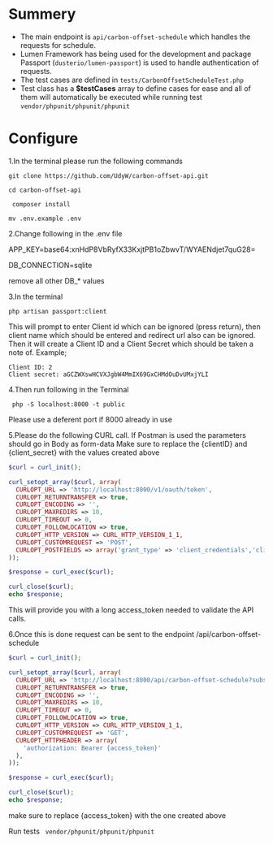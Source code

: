 # Summery

* The main endpoint is `api/carbon-offset-schedule` which handles the requests for schedule.
* Lumen Framework has being used for the development and package Passport (`dusterio/lumen-passport`) is used to handle authentication of requests.
* The test cases are defined in `tests/CarbonOffsetScheduleTest.php`
* Test class has a **$testCases** array to define cases for ease and all of them will automatically be executed while running test `vendor/phpunit/phpunit/phpunit`


# Configure

1.In the terminal please run the following commands

`git clone https://github.com/UdyW/carbon-offset-api.git`

`cd carbon-offset-api`

` composer install`

`mv .env.example .env`
 
 2.Change following in the .env file
 
 APP_KEY=base64:xnHdP8VbRyfX33KxjtPB1oZbwvT/WYAENdjet7quG28=
 
 DB_CONNECTION=sqlite
 
 remove all other DB_* values
 
3.In the terminal 

`php artisan passport:client`

This will prompt to enter Client id which can be ignored (press return), then client name which should be entered and redirect url also can be ignored.
Then it will create a Client ID and a Client Secret which should be taken a note of.
Example;

```
Client ID: 2
Client secret: aGCZWXswHCVXJgbW4MmIX69GxCHMdOuDvUMxjYLI
```

4.Then run following in the Terminal

` php -S localhost:8000 -t public`

Please use a deferent port if 8000 already in use

5.Please do the following CURL call. If Postman is used the parameters should go in Body as form-data
Make sure to replace the {clientID} and {client_secret} with the values created above
```php
$curl = curl_init();

curl_setopt_array($curl, array(
  CURLOPT_URL => 'http://localhost:8000/v1/oauth/token',
  CURLOPT_RETURNTRANSFER => true,
  CURLOPT_ENCODING => '',
  CURLOPT_MAXREDIRS => 10,
  CURLOPT_TIMEOUT => 0,
  CURLOPT_FOLLOWLOCATION => true,
  CURLOPT_HTTP_VERSION => CURL_HTTP_VERSION_1_1,
  CURLOPT_CUSTOMREQUEST => 'POST',
  CURLOPT_POSTFIELDS => array('grant_type' => 'client_credentials','client_id' => '{clientID}','client_secret' => '{client_secret}','scope' => ' *'),
));

$response = curl_exec($curl);

curl_close($curl);
echo $response;
```

This will provide you with a long access_token needed to validate the API calls.

6.Once this is done request can be sent to the endpoint /api/carbon-offset-schedule

```php
$curl = curl_init();

curl_setopt_array($curl, array(
  CURLOPT_URL => 'http://localhost:8000/api/carbon-offset-schedule?subscriptionStartDate=&scheduleInMonths=20',
  CURLOPT_RETURNTRANSFER => true,
  CURLOPT_ENCODING => '',
  CURLOPT_MAXREDIRS => 10,
  CURLOPT_TIMEOUT => 0,
  CURLOPT_FOLLOWLOCATION => true,
  CURLOPT_HTTP_VERSION => CURL_HTTP_VERSION_1_1,
  CURLOPT_CUSTOMREQUEST => 'GET',
  CURLOPT_HTTPHEADER => array(
    'authorization: Bearer {access_token}'
  ),
));

$response = curl_exec($curl);

curl_close($curl);
echo $response;

```
make sure to replace {access_token} with the one created above

Run tests
` vendor/phpunit/phpunit/phpunit`

